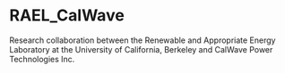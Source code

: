 # RAEL_CalWave
Research collaboration between the Renewable and Appropriate Energy Laboratory at the University of California, Berkeley and CalWave Power Technologies Inc.
